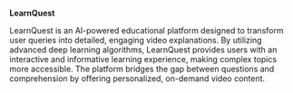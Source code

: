 **LearnQuest**

LearnQuest is an AI-powered educational platform designed to transform user queries into detailed, engaging video explanations. By utilizing advanced deep learning algorithms, LearnQuest provides users with an interactive and informative learning experience, making complex topics more accessible. The platform bridges the gap between questions and comprehension by offering personalized, on-demand video content.

